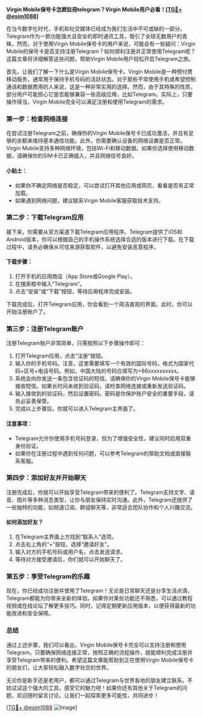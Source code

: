 **Virgin Mobile保号卡怎麽註冊telegram？Virgin Mobile用户必看！[[TG💪+ @esim1088](https://t.me/s/esim1088)]**

在当今数字化时代，手机和社交媒体已经成为我们生活中不可或缺的一部分。Telegram作为一款功能强大且安全的即时通讯工具，吸引了全球无数用户的青睐。然而，对于使用Virgin Mobile保号卡的用户来说，可能会有一些疑问：Virgin Mobile的保号卡是否支持注册Telegram？如何顺利注册并正常使用Telegram呢？这篇文章将详细解答这些问题，帮助Virgin Mobile用户轻松开启Telegram之旅。

首先，让我们了解一下什么是Virgin Mobile保号卡。Virgin Mobile是一种预付费移动服务，通常用于保持手机号码的活跃状态。对于那些不常使用手机或希望控制通话和数据费用的人来说，这是一种非常实用的选择。然而，由于其特殊的性质，部分用户可能担心它是否能够兼容一些高级应用，比如Telegram。实际上，只要操作得当，Virgin Mobile完全可以满足注册和使用Telegram的需求。

### 第一步：检查网络连接

在尝试注册Telegram之前，确保你的Virgin Mobile保号卡已成功激活，并且有足够的余额来维持基本通信功能。此外，你需要确认设备的网络设置是否正常。Virgin Mobile支持多种网络环境，包括Wi-Fi和移动数据。如果你选择使用移动数据，请确保你的SIM卡已正确插入，并且网络信号良好。

#### 小贴士：
- 如果你不确定网络是否稳定，可以尝试打开其他应用或网页，看看是否有正常加载。
- 如果遇到网络问题，建议联系Virgin Mobile客服获取技术支持。

### 第二步：下载Telegram应用

接下来，你需要从官方渠道下载Telegram应用程序。Telegram提供了iOS和Android版本，你可以根据自己的手机操作系统选择合适的版本进行下载。在下载过程中，请务必确保从可信来源获取软件，以避免安装恶意程序。

#### 下载步骤：
1. 打开手机的应用商店（App Store或Google Play）。
2. 在搜索框中输入“Telegram”。
3. 点击“安装”或“下载”按钮，等待应用程序完成安装。

下载完成后，打开Telegram应用，你会看到一个简洁直观的界面。此时，你可以开始注册账户了。

### 第三步：注册Telegram账户

注册Telegram账户非常简单，只需按照以下步骤操作即可：

1. 打开Telegram应用，点击“注册”按钮。
2. 输入你的手机号码。注意，这里需要填写一个有效的国际号码，格式为国家代码+区号+电话号码。例如，中国大陆的号码应填写为+86xxxxxxxxxx。
3. 系统会向你发送一条包含验证码的短信。请确保你的Virgin Mobile保号卡能够接收短信。如果长时间未收到验证码，请检查网络连接或重新发送验证码。
4. 输入接收到的验证码，然后设置密码。密码是你保护账户安全的重要手段，请务必妥善保管。
5. 完成以上步骤后，你就可以进入Telegram主界面了。

#### 注意事项：
- Telegram允许你使用手机号码登录，但为了增强安全性，建议同时启用双重身份验证。
- 如果你在注册过程中遇到任何问题，可以参考Telegram的帮助文档或直接联系客服。

### 第四步：添加好友并开始聊天

注册完成后，你就可以开始享受Telegram带来的便利了。Telegram支持文字、语音、图片等多种消息类型，让你与朋友保持实时沟通。此外，Telegram还提供了一些独特的功能，如频道订阅、群组聊天等，非常适合团队协作和个人兴趣交流。

#### 如何添加好友？
1. 在Telegram主界面上方找到“联系人”选项。
2. 点击右上角的“+”按钮，选择“邀请好友”。
3. 输入对方的手机号码或用户名，点击发送请求。
4. 等待对方接受邀请后，你们就可以开始聊天了。

### 第五步：享受Telegram的乐趣

现在，你已经成功注册并使用了Telegram！无论是日常聊天还是分享生活点滴，Telegram都能为你带来全新的体验。如果你对某些功能还不熟悉，可以通过教程视频或在线论坛了解更多技巧。同时，记得定期更新应用版本，以便获得最新的功能改进和安全保障。

### 总结

通过上述步骤，我们可以看出，Virgin Mobile保号卡完全可以支持注册和使用Telegram。只要确保网络连接正常，按照正确的流程操作，就能顺利完成注册并享受Telegram带来的便利。希望这篇文章能帮助到正在使用Virgin Mobile保号卡的朋友们，让大家轻松融入数字社交的世界。

无论你是新手还是老用户，都可以通过Telegram与世界各地的朋友建立联系。不妨试试这个强大的工具，感受它的魅力吧！如果你还有其他关于Telegram的问题，欢迎随时留言讨论。让我们一起探索更多可能性，共同进步！

[[TG💪+ @esim1088](https://t.me/s/esim1088) ![Image](https://i.postimg.cc/4NQfJmqS/Snipaste-2025-05-13-00-14-12.png)]
